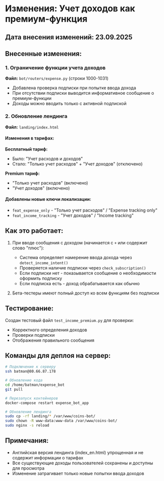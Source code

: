 # Изменения: Учет доходов как премиум-функция

## Дата внесения изменений: 23.09.2025

## Внесенные изменения:

### 1. Ограничение функции учета доходов
**Файл:** `bot/routers/expense.py` (строки 1000-1031)

- Добавлена проверка подписки при попытке ввода дохода
- При отсутствии подписки выводится информативное сообщение о премиум-функции
- Доходы можно вводить только с активной подпиской

### 2. Обновление лендинга
**Файл:** `landing/index.html`

#### Изменения в тарифах:
**Бесплатный тариф:**
- Было: "Учет расходов и доходов"
- Стало: "Только учет расходов" + "Учет доходов" (отключено)

**Premium тариф:**
- "Только учет расходов" (включено)
- "Учет доходов" (включено)

#### Добавлены новые ключи локализации:
- `feat_expense_only` - "Только учет расходов" / "Expense tracking only"
- `feat_income_tracking` - "Учет доходов" / "Income tracking"

## Как это работает:

1. При вводе сообщения с доходом (начинается с `+` или содержит слово "плюс"):
   - Система определяет намерение ввода дохода через `detect_income_intent()`
   - Проверяется наличие подписки через `check_subscription()`
   - Если подписки нет - показывается сообщение о необходимости оформить подписку
   - Если подписка есть - доход обрабатывается как обычно

2. Бета-тестеры имеют полный доступ ко всем функциям без подписки

## Тестирование:
Создан тестовый файл `test_income_premium.py` для проверки:
- Корректного определения доходов
- Проверки подписки
- Отображения правильного сообщения

## Команды для деплоя на сервер:
```bash
# Подключение к серверу
ssh batman@80.66.87.178

# Обновление кода
cd /home/batman/expense_bot
git pull

# Перезапуск контейнеров
docker-compose restart expense_bot_app

# Обновление лендинга
sudo cp -rf landing/* /var/www/coins-bot/
sudo chown -R www-data:www-data /var/www/coins-bot/
sudo nginx -s reload
```

## Примечания:
- Английская версия лендинга (index_en.html) упрощенная и не содержит информации о тарифах
- Все существующие доходы пользователей сохранены и доступны для просмотра
- Изменение затрагивает только новые попытки ввода доходов